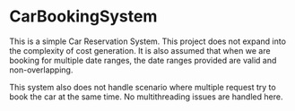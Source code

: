 # CarBookingSystem

This is a simple Car Reservation System. 
This project does not expand into the complexity of cost generation. It is also assumed that when we are booking for multiple date ranges,
the date ranges provided are valid and non-overlapping.



This system also does not handle scenario where multiple request try to book the car at the same time. 
No multithreading issues are handled here. 


